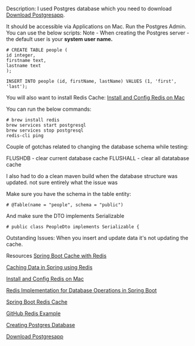 Description:
I used Postgres database which you need to download [Download Postgresapp](https://postgresapp.com/ ).  

It should be accessible via Applications on Mac.  Run the Postgres Admin.  You can use the below scripts:
Note - When creating the Postgres server - the default user is your **system user name.**

```
# CREATE TABLE people (
id integer,
firstname text,
lastname text
);

INSERT INTO people (id, firstName, lastName) VALUES (1, 'first', 'last');
```

You will also want to install Redis Cache:
[Install and Config Redis on Mac](https://medium.com/@petehouston/install-and-config-redis-on-mac-os-x-via-homebrew-eb8df9a4f298)

You can run the below commands:
```
# brew install redis
brew services start postgresql
brew services stop postgresql
redis-cli ping
```

Couple of gotchas related to changing the database schema while testing:

FLUSHDB - clear current database cache
FLUSHALL - clear all datatabase cache

I also had to do a clean maven build when the database structure was updated.
not sure entirely what the issue was

Make sure you have the schema in the table entity:
```
# @Table(name = "people", schema = "public")
```

And make sure the DTO implements Serializable
```
# public class PeopleDto implements Serializable {
```


Outstanding Issues:
When you insert and update data it's not updating the cache.


Resources
[Spring Boot Cache with Redis](https://medium.com/@MatthewFTech/spring-boot-cache-with-redis-56026f7da83a)

[Caching Data in Spring using Redis](http://caseyscarborough.com/blog/2014/12/18/caching-data-in-spring-using-redis/)

[Install and Config Redis on Mac](https://medium.com/@petehouston/install-and-config-redis-on-mac-os-x-via-homebrew-eb8df9a4f298)

[Redis Implementation for Database Operations in Spring Boot](https://medium.com/@alexanderang.24/redis-implementation-for-database-operations-in-spring-boot-2e5bc6f7f5af)

[Spring Boot Redis Cache](https://www.devglan.com/spring-boot/spring-boot-redis-cache)

[GitHub Redis Example](https://github.com/plankrun/learn-cache-redis)

[Creating Postgres Database](https://medium.com/coding-blocks/creating-user-database-and-adding-access-on-postgresql-8bfcd2f4a91e)

[Download Postgresapp](https://postgresapp.com/ )

